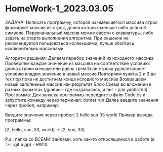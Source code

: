 # HomeWork-1_2023.03.05
ЗАДАЧА: Написать программу, которая из имеющегося массива строк формирует массив из строк, длина которых меньше либо равна 3 символа. Первоначальный массив можно ввести с клавиатуры, либо задать на старте выполнения алгоритма. При решении не рекомендуется пользоваться коллекциями, лучше обойтись исключительно массивами.

Алгоритм решения:
Делаем перебор значений из исходного массива
Проверяем каждое значение из массива на соответствие условию: длина строки меньше или равна трем
Если строка удовлетворяет условию кладем значение в новый массив
Повторяем пункты 2 и 3 до тех пор пока не достигнем конца исходного массива
Возвращаем новый заполненый массив как результат
Блок-Схема во вложении в разных форматах (дравио - где создавалась, и пнг - для удобства)
Программа:
Для запуска программы перейдите в файл Code.cs и запустите команду через терминал:
dotnet run 
Далее введите значения через пробел, например:

Введите значения через пробел: 2 hello sun 33 world
Пример вывода программы:

[2, hello, sun, 33, world] -> [2, sun, 33]


P.s.: папка со ВСЕМИ файлами, хоть как-то относящимися к работе (в т.ч. .git и др) - HW10. 

